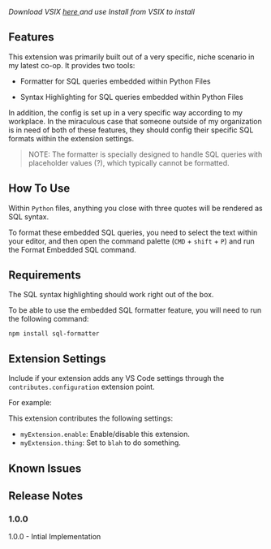<i> Download VSIX <a href="https://github.com/jerryzhou196/sql-embed-in-python/releases/download/First/sql-in-python-highlighter-formatter-0.0.1.vsix"> here </a> and use Install from VSIX to install </i> 
 
## Features

This extension was primarily built out of a very specific, niche scenario in my latest co-op. It provides two tools:

- Formatter for SQL queries embedded within Python Files

- Syntax Highlighting for SQL queries embedded within Python Files 

In addition, the config is set up in a very specific way according to my workplace. In the miraculous case that someone outside of my organization is in need of both of these features, they should config their specific SQL formats within the extension settings.

> NOTE: The formatter is specially designed to handle SQL queries with placeholder values (?), which typically cannot be formatted. 


## How To Use

Within `Python` files, anything you close with three quotes will be rendered as SQL syntax. 

To format these embedded SQL queries, you  need to select the text within your editor, and then open the command palette (`CMD` + `shift` + `P`) and run the Format Embedded SQL command. 


## Requirements

The SQL syntax highlighting should work right out of the box. 

To be able to use the embedded SQL formatter feature, you will need to run the following command:

`npm install sql-formatter`

## Extension Settings

Include if your extension adds any VS Code settings through the `contributes.configuration` extension point.

For example:

This extension contributes the following settings:

- `myExtension.enable`: Enable/disable this extension.
- `myExtension.thing`: Set to `blah` to do something.

## Known Issues

## Release Notes

### 1.0.0

1.0.0 - Intial Implementation
